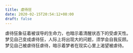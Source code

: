 ```yaml
---
title: 虐待狂
date: 2020-02-15T20:54:12+08:00
draft: false
---
```


虐待狂象征着被误导的生命力，也暗示着清醒状态下的受虐天性。<br>
梦见自己变成虐待狂，人际上将出现大的问题，须学会自我反顾。<br>
梦见自己被虐待狂虐待，暗示着梦者在现实心里上渴望被虐待。<br>
